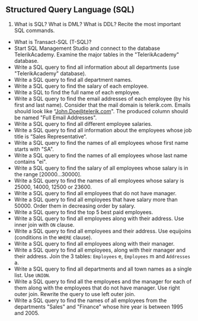 ## Structured Query Language (SQL)

1. What is SQL? What is DML? What is DDL? Recite the most important SQL commands.
* What is Transact-SQL (T-SQL)?
* Start SQL Management Studio and connect to the database TelerikAcademy. Examine the major tables in the "TelerikAcademy" database.
* Write a SQL query to find all information about all departments (use "TelerikAcademy" database).
* Write a SQL query to find all department names.
* Write a SQL query to find the salary of each employee.
* Write a SQL to find the full name of each employee.
* Write a SQL query to find the email addresses of each employee (by his first and last name). Consider that the mail domain is telerik.com. Emails should look like “John.Doe@telerik.com". The produced column should be named "Full Email Addresses".
* Write a SQL query to find all different employee salaries.
* Write a SQL query to find all information about the employees whose job title is “Sales Representative“.
* Write a SQL query to find the names of all employees whose first name starts with "SA".
* Write a SQL query to find the names of all employees whose last name contains "ei".
* Write a SQL query to find the salary of all employees whose salary is in the range [20000…30000].
* Write a SQL query to find the names of all employees whose salary is 25000, 14000, 12500 or 23600.
* Write a SQL query to find all employees that do not have manager.
* Write a SQL query to find all employees that have salary more than 50000. Order them in decreasing order by salary.
* Write a SQL query to find the top 5 best paid employees.
* Write a SQL query to find all employees along with their address. Use inner join with `ON` clause.
* Write a SQL query to find all employees and their address. Use equijoins (conditions in the `WHERE` clause).
* Write a SQL query to find all employees along with their manager.
* Write a SQL query to find all employees, along with their manager and their address. Join the 3 tables: `Employees` e, `Employees` m and `Addresses` a.
* Write a SQL query to find all departments and all town names as a single list. Use `UNION`.
* Write a SQL query to find all the employees and the manager for each of them along with the employees that do not have manager. Use right outer join. Rewrite the query to use left outer join.
* Write a SQL query to find the names of all employees from the departments "Sales" and "Finance" whose hire year is between 1995 and 2005.